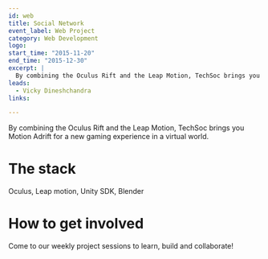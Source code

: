 ```yaml
---
id: web
title: Social Network
event_label: Web Project
category: Web Development
logo:
start_time: "2015-11-20"
end_time: "2015-12-30"
excerpt: |
  By combining the Oculus Rift and the Leap Motion, TechSoc brings you Motion Adrift for a new gaming experience in a virtual world.
leads:
  - Vicky Dineshchandra
links:

---
```


By combining the Oculus Rift and the Leap Motion, TechSoc brings you Motion Adrift for a new gaming experience in a virtual world.

# The stack

Oculus, Leap motion, Unity SDK, Blender

# How to get involved

Come to our weekly project sessions to learn, build and collaborate!
